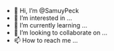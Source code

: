 - 👋 Hi, I’m @SamuyPeck
- 👀 I’m interested in ...
- 🌱 I’m currently learning ...
- 💞️ I’m looking to collaborate on ...
- 📫 How to reach me ...

<!---
SamuyPeck/SamuyPeck is a ✨ special ✨ repository because its `README.md` (this file) appears on your GitHub profile.
You can click the Preview link to take a look at your changes.
--->
